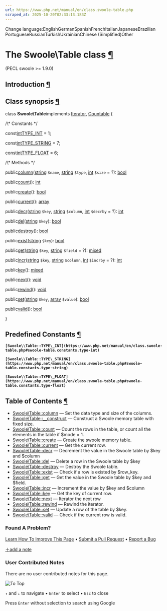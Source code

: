 ```yaml
---
url: https://www.php.net/manual/en/class.swoole-table.php
scraped_at: 2025-10-20T02:33:13.183Z
---
```


Change language:EnglishGermanSpanishFrenchItalianJapaneseBrazilian PortugueseRussianTurkishUkrainianChinese (Simplified)Other

# The Swoole\\Table class [¶](https://www.php.net/manual/en/class.swoole-table.php\#class.swoole-table)

(PECL swoole >= 1.9.0)

## Introduction [¶](https://www.php.net/manual/en/class.swoole-table.php\#swoole-table.intro)

## Class synopsis [¶](https://www.php.net/manual/en/class.swoole-table.php\#swoole-table.synopsis)

class **Swoole\\Table**implements [Iterator](https://www.php.net/manual/en/class.iterator.php), [Countable](https://www.php.net/manual/en/class.countable.php) {

/\\* Constants \*/

const[int](https://www.php.net/manual/en/language.types.integer.php)[TYPE\_INT](https://www.php.net/manual/en/class.swoole-table.php#swoole-table.constants.type-int) = 1;

const[int](https://www.php.net/manual/en/language.types.integer.php)[TYPE\_STRING](https://www.php.net/manual/en/class.swoole-table.php#swoole-table.constants.type-string) = 7;

const[int](https://www.php.net/manual/en/language.types.integer.php)[TYPE\_FLOAT](https://www.php.net/manual/en/class.swoole-table.php#swoole-table.constants.type-float) = 6;

/\\* Methods \*/

public[column](https://www.php.net/manual/en/swoole-table.column.php)([string](https://www.php.net/manual/en/language.types.string.php) `$name`, [string](https://www.php.net/manual/en/language.types.string.php) `$type`, [int](https://www.php.net/manual/en/language.types.integer.php) `$size` = ?): [bool](https://www.php.net/manual/en/language.types.boolean.php)

public[count](https://www.php.net/manual/en/swoole-table.count.php)(): [int](https://www.php.net/manual/en/language.types.integer.php)

public[create](https://www.php.net/manual/en/swoole-table.create.php)(): [bool](https://www.php.net/manual/en/language.types.boolean.php)

public[current](https://www.php.net/manual/en/swoole-table.current.php)(): [array](https://www.php.net/manual/en/language.types.array.php)

public[decr](https://www.php.net/manual/en/swoole-table.decr.php)([string](https://www.php.net/manual/en/language.types.string.php) `$key`, [string](https://www.php.net/manual/en/language.types.string.php) `$column`, [int](https://www.php.net/manual/en/language.types.integer.php) `$decrby` = ?): [int](https://www.php.net/manual/en/language.types.integer.php)

public[del](https://www.php.net/manual/en/swoole-table.del.php)([string](https://www.php.net/manual/en/language.types.string.php) `$key`): [bool](https://www.php.net/manual/en/language.types.boolean.php)

public[destroy](https://www.php.net/manual/en/swoole-table.destroy.php)(): [bool](https://www.php.net/manual/en/language.types.boolean.php)

public[exist](https://www.php.net/manual/en/swoole-table.exist.php)([string](https://www.php.net/manual/en/language.types.string.php) `$key`): [bool](https://www.php.net/manual/en/language.types.boolean.php)

public[get](https://www.php.net/manual/en/swoole-table.get.php)([string](https://www.php.net/manual/en/language.types.string.php) `$key`, [string](https://www.php.net/manual/en/language.types.string.php) `$field` = ?): [mixed](https://www.php.net/manual/en/language.types.mixed.php)

public[incr](https://www.php.net/manual/en/swoole-table.incr.php)([string](https://www.php.net/manual/en/language.types.string.php) `$key`, [string](https://www.php.net/manual/en/language.types.string.php) `$column`, [int](https://www.php.net/manual/en/language.types.integer.php) `$incrby` = ?): [int](https://www.php.net/manual/en/language.types.integer.php)

public[key](https://www.php.net/manual/en/swoole-table.key.php)(): [mixed](https://www.php.net/manual/en/language.types.mixed.php)

public[next](https://www.php.net/manual/en/swoole-table.next.php)(): [void](https://www.php.net/manual/en/language.types.void.php)

public[rewind](https://www.php.net/manual/en/swoole-table.rewind.php)(): [void](https://www.php.net/manual/en/language.types.void.php)

public[set](https://www.php.net/manual/en/swoole-table.set.php)([string](https://www.php.net/manual/en/language.types.string.php) `$key`, [array](https://www.php.net/manual/en/language.types.array.php) `$value`): [bool](https://www.php.net/manual/en/language.types.boolean.php)

public[valid](https://www.php.net/manual/en/swoole-table.valid.php)(): [bool](https://www.php.net/manual/en/language.types.boolean.php)

}

## Predefined Constants [¶](https://www.php.net/manual/en/class.swoole-table.php\#swoole-table.constants)

**`[Swoole\\Table::TYPE\_INT](https://www.php.net/manual/en/class.swoole-table.php#swoole-table.constants.type-int)`**

**`[Swoole\\Table::TYPE\_STRING](https://www.php.net/manual/en/class.swoole-table.php#swoole-table.constants.type-string)`**

**`[Swoole\\Table::TYPE\_FLOAT](https://www.php.net/manual/en/class.swoole-table.php#swoole-table.constants.type-float)`**

## Table of Contents [¶](https://www.php.net/manual/en/class.swoole-table.php\#class.swoole-table)

- [Swoole\\Table::column](https://www.php.net/manual/en/swoole-table.column.php) — Set the data type and size of the columns.
- [Swoole\\Table::\_\_construct](https://www.php.net/manual/en/swoole-table.construct.php) — Construct a Swoole memory table with fixed size.
- [Swoole\\Table::count](https://www.php.net/manual/en/swoole-table.count.php) — Count the rows in the table, or count all the elements in the table if $mode = 1.
- [Swoole\\Table::create](https://www.php.net/manual/en/swoole-table.create.php) — Create the swoole memory table.
- [Swoole\\Table::current](https://www.php.net/manual/en/swoole-table.current.php) — Get the current row.
- [Swoole\\Table::decr](https://www.php.net/manual/en/swoole-table.decr.php) — Decrement the value in the Swoole table by $key and $column
- [Swoole\\Table::del](https://www.php.net/manual/en/swoole-table.del.php) — Delete a row in the Swoole table by $key
- [Swoole\\Table::destroy](https://www.php.net/manual/en/swoole-table.destroy.php) — Destroy the Swoole table.
- [Swoole\\Table::exist](https://www.php.net/manual/en/swoole-table.exist.php) — Check if a row is existed by $row\_key.
- [Swoole\\Table::get](https://www.php.net/manual/en/swoole-table.get.php) — Get the value in the Swoole table by $key and $field.
- [Swoole\\Table::incr](https://www.php.net/manual/en/swoole-table.incr.php) — Increment the value by $key and $column
- [Swoole\\Table::key](https://www.php.net/manual/en/swoole-table.key.php) — Get the key of current row.
- [Swoole\\Table::next](https://www.php.net/manual/en/swoole-table.next.php) — Iterator the next row
- [Swoole\\Table::rewind](https://www.php.net/manual/en/swoole-table.rewind.php) — Rewind the iterator.
- [Swoole\\Table::set](https://www.php.net/manual/en/swoole-table.set.php) — Update a row of the table by $key.
- [Swoole\\Table::valid](https://www.php.net/manual/en/swoole-table.valid.php) — Check if the current row is valid.

### Found A Problem?

[Learn How To Improve This Page](https://github.com/php/doc-base/blob/master/README.md "This will take you to our contribution guidelines on GitHub")
•
[Submit a Pull Request](https://github.com/php/doc-en/blob/master/reference/swoole/swoole.table.xml)
•
[Report a Bug](https://github.com/php/doc-en/issues/new?body=From%20manual%20page:%20https:%2F%2Fphp.net%2Fclass.swoole-table%0A%0A---)

[＋add a note](https://www.php.net/manual/add-note.php?sect=class.swoole-table&repo=en&redirect=https://www.php.net/manual/en/class.swoole-table.php)

### User Contributed Notes

There are no user contributed notes for this page.

![To Top](https://www.php.net/images/to-top@2x.png)

`↑` and `↓` to navigate •
`Enter` to select •
`Esc` to close


Press `Enter` without
selection to search using Google